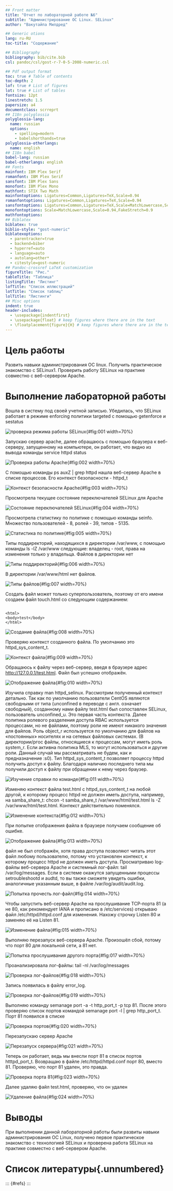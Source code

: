 ```yaml
---
## Front matter
title: "Отчет по лабораторной работе №6"
subtitle: "Администрирование ОС Linux. SELinux"
author: "Вакутайпа Милдред"

## Generic otions
lang: ru-RU
toc-title: "Содержание"

## Bibliography
bibliography: bib/cite.bib
csl: pandoc/csl/gost-r-7-0-5-2008-numeric.csl

## Pdf output format
toc: true # Table of contents
toc-depth: 2
lof: true # List of figures
lot: true # List of tables
fontsize: 12pt
linestretch: 1.5
papersize: a4
documentclass: scrreprt
## I18n polyglossia
polyglossia-lang:
  name: russian
  options:
	- spelling=modern
	- babelshorthands=true
polyglossia-otherlangs:
  name: english
## I18n babel
babel-lang: russian
babel-otherlangs: english
## Fonts
mainfont: IBM Plex Serif
romanfont: IBM Plex Serif
sansfont: IBM Plex Sans
monofont: IBM Plex Mono
mathfont: STIX Two Math
mainfontoptions: Ligatures=Common,Ligatures=TeX,Scale=0.94
romanfontoptions: Ligatures=Common,Ligatures=TeX,Scale=0.94
sansfontoptions: Ligatures=Common,Ligatures=TeX,Scale=MatchLowercase,Scale=0.94
monofontoptions: Scale=MatchLowercase,Scale=0.94,FakeStretch=0.9
mathfontoptions:
## Biblatex
biblatex: true
biblio-style: "gost-numeric"
biblatexoptions:
  - parentracker=true
  - backend=biber
  - hyperref=auto
  - language=auto
  - autolang=other*
  - citestyle=gost-numeric
## Pandoc-crossref LaTeX customization
figureTitle: "Рис."
tableTitle: "Таблица"
listingTitle: "Листинг"
lofTitle: "Список иллюстраций"
lotTitle: "Список таблиц"
lolTitle: "Листинги"
## Misc options
indent: true
header-includes:
  - \usepackage{indentfirst}
  - \usepackage{float} # keep figures where there are in the text
  - \floatplacement{figure}{H} # keep figures where there are in the text
---
```


# Цель работы

Развить навыки администрирования ОС linux. Получить практическое знакомство с SELinux1. Проверить работу SELinux на практике совместно с веб-сервером Apache.

# Выполнение лабораторной работы

Вошла в систему под своей учетной записью. Убедилась, что SELinux работает в режиме enforcing политики targeted с помощью getenforce и sestatus 

![проверка режима работы SELinux](image/1.jpg){#fig:001 width=70%}

Запускаю сервер apache, далее обращаюсь с помощью браузера к веб-серверу, запущенному на компьютере, он работает, что видно из вывода команды service httpd status 

![Проверка работы Apache](image/2.jpg){#fig:002 width=70%}

С помощью команды ps auxZ | grep httpd нашла веб-сервер Apache в списке процессов. Его контекст безопасности - httpd_t 

![Контекст безопасности Apache](image/3.jpg){#fig:003 width=70%}

Просмотрела текущее состояние переключателей SELinux для Apache 

![Состояние переключателей SELinux](image/4.jpg){#fig:004 width=70%}

Просмотрела статистику по политике с помощью команды seinfo. Множество пользователей - 8, ролей - 39, типов - 5135. 

![Cтатистика по политике](image/5.jpg){#fig:005 width=70%}

Типы поддиректорий, находящихся в директории /var/www, с помощью команды ls -lZ /var/www следующие: владелец - root, права на изменения только у владельца. Файлов в директории нет 

![Типы поддиректорий](image/6.jpg){#fig:006 width=70%}

В директории /var/www/html нет файлов. 

![Типы файлов](image/7.jpg){#fig:007 width=70%}

Создать файл может только суперпользователь, поэтому от его имени создаем файл touch.html cо следующим содержанием:

```

<html>
<body>test</body>
</html>

```

![Создание файла](image/8.jpg){#fig:008 width=70%}

Проверяю контекст созданного файла. По умолчанию это httpd_sys_content_t.

![Контекст файла](image/9.jpg){#fig:009 width=70%}

Обращаюсь к файлу через веб-сервер, введя в браузере адрес http://127.0.0.1/test.html. Файл был успешно отображён.

![Отображение файла](image/10.jpg){#fig:010 width=70%}

Изучила справку man httpd_selinux. Рассмотрим полученный контекст детально. Так как по умолчанию пользователи CentOS являются свободными от типа (unconfined в переводе с англ. означает свободный), созданному нами
файлу test.html был сопоставлен SELinux, пользователь unconfined_u. Это первая часть контекста.
Далее политика ролевого разделения доступа RBAC используется процессами, но не файлами, поэтому роли не имеют никакого значения для файлов. Роль object_r используется по умолчанию для файлов на «постоянных» носителях и на сетевых файловых системах. (В директории/ргос файлы, относящиеся к процессам, могут иметь роль system_r.
Если активна политика MLS, то могут использоваться и другие роли. Данный случай мы рассматривать не будем, как и предназначение :s0).
Тип httpd_sys_content_t позволяет процессу httpd получить доступ к файлу. Благодаря наличию последнего типа мы получили доступ к файлу при обращении к нему через браузер.

![Изучение справки по команде](image/11.jpg){#fig:011 width=70%}

Изменяю контекст файла test.html с httpd_sys_content_t на любой другой, к которому процесс httpd не должен иметь доступа, например, на samba_share_t: chcon -t samba_share_t /var/www/html/test.html ls -Z /var/www/html/test.html. Контекст действительно поменялся.

![Изменение контекста](image/12.jpg){#fig:012 width=70%}

При попытке отображения файла в браузере получаем сообщение об ошибке.

![Отображение файла](image/13.jpg){#fig:013 width=70%}

файл не был отображён, хотя права доступа позволяют читать этот файл любому пользователю, потому что установлен контекст, к которому процесс httpd не должен иметь доступа.
Просматриваю log-файлы веб-сервера Apache и системный лог-файл: tail /var/log/messages. Если в системе окажутся запущенными процессы setroubleshootd и audtd, то вы также сможете увидеть ошибки, аналогичные указанным выше, в файле /var/log/audit/audit.log.

![Попытка прочесть лог-файл](image/14.jpg){#fig:014 width=70%}

Чтобы запустить веб-сервер Apache на прослушивание ТСР-порта 81 (а не 80, как рекомендует IANA и прописано в /etc/services) открываю файл /etc/httpd/httpd.conf для изменения. Нахожу строчку Listen 80 и заменяю её на Listen 81. 

![Изменение файла](image/15.jpg){#fig:015 width=70%}


Выполняю перезапуск веб-сервера Apache. Произошёл сбой, потому что порт 80 для локальной сети, а 81 нет.

![Попытка прослушивания другого порта](image/17.jpg){#fig:017 width=70%}

Проанализировала лог-файлы: tail -nl /var/log/messages

![Проверка лог-файлов](image/18.jpg){#fig:018 width=70%}

Запись появилась в файлу error_log.

![Проверка лог-файлов](image/19.jpg){#fig:019 width=70%}

Выполняю команду semanage port -a -t http_port_t -р tcp 81. После этого проверяю список портов командой
semanage port -l | grep http_port_t. Порт 81 появился в списке 

![Проверка портов](image/20.jpg){#fig:020 width=70%}

Перезапускаю сервер Apache 

![Перезапуск сервера](image/21.jpg){#fig:021 width=70%}

Теперь он работает, ведь мы внесли порт 81 в список портов htttpd_port_t. Возвращаю в файле /etc/httpd/httpd.conf порт 80, вместо 81. Проверяю, что порт 81 удален, это правда. 

![Проверка порта 81](image/23.jpg){#fig:023 width=70%}

Далее удаляю файл test.html, проверяю, что он удален

![Удаление файла](image/24.jpg){#fig:024 width=70%}

# Выводы

При выполнении данной лабораторной работы были развиты навыки администрирования ОС Linux, получено первое практическое знакомство с технологией SELinux и проверена работа SELinux на практике совместно с веб-сервером
Apache.

# Список литературы{.unnumbered}

::: {#refs}
:::
